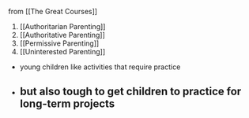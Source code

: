 from [[The Great Courses]]

1. [[Authoritarian Parenting]]
2. [[Authoritative Parenting]]
3. [[Permissive Parenting]]
4. [[Uninterested Parenting]]

- young children like activities that require practice
- but also tough to get children to practice for long-term projects
	- 
